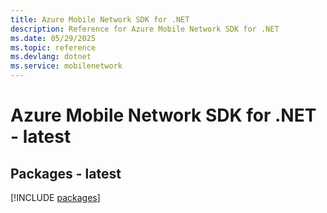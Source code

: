 ```yaml
---
title: Azure Mobile Network SDK for .NET
description: Reference for Azure Mobile Network SDK for .NET
ms.date: 05/29/2025
ms.topic: reference
ms.devlang: dotnet
ms.service: mobilenetwork
---
```

# Azure Mobile Network SDK for .NET - latest
## Packages - latest
[!INCLUDE [packages](mobile-network-index.md)]